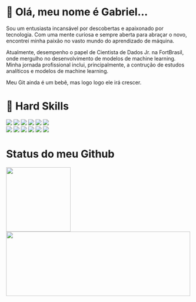 # :green_heart: Olá, meu nome é Gabriel...
Sou um entusiasta incansável por descobertas e apaixonado por tecnologia. Com uma mente curiosa e sempre aberta para abraçar o novo, encontrei minha paixão no vasto mundo do aprendizado de máquina.

Atualmente, desempenho o papel de Cientista de Dados Jr. na FortBrasil, onde mergulho no desenvolvimento de modelos de machine learning. Minha jornada profissional inclui, principalmente, a contrução de estudos analíticos e modelos de machine learning.

Meu Git ainda é um bebê, mas logo logo ele irá crescer.

# 🚀 Hard Skills
<div>
  <p align="left">
    <img src="https://img.shields.io/badge/Python-FFD43B?style=for-the-badge&logo=python&logoColor=blue" /> 
    <img src="https://img.shields.io/badge/Pandas-2C2D72?style=for-the-badge&logo=pandas&logoColor=white"/> 
    <img src="https://img.shields.io/badge/Apache_Spark-FFFFFF?style=for-the-badge&logo=apachespark&logoColor=#E35A16"/> 
    <img src="https://img.shields.io/badge/scikit_learn-F7931E?style=for-the-badge&logo=scikit-learn&logoColor=white"/> 
    <img src="https://img.shields.io/badge/Plotly-239120?style=for-the-badge&logo=plotly&logoColor=white"/> 
    <img src="https://img.shields.io/badge/SciPy-654FF0?style=for-the-badge&logo=SciPy&logoColor=white"/> 
    <br/>
    <img src="https://img.shields.io/badge/Databricks-FF3621?style=for-the-badge&logo=Databricks&logoColor=white "/> 
    <img src="https://img.shields.io/badge/Microsoft_SQL_Server-CC2927?style=for-the-badge&logo=microsoft-sql-server&logoColor=white" />  
    <img src="https://img.shields.io/badge/Ubuntu-E95420?style=for-the-badge&logo=ubuntu&logoColor=white" /> 
    <img src="https://img.shields.io/badge/Docker-2496ED?style=for-the-badge&logo=docker&logoColor=white" /> 
    <img src="https://img.shields.io/badge/Git-E34F26?style=for-the-badge&logo=git&logoColor=white"/>
    <img src="https://img.shields.io/badge/PowerBI-F2C811?style=for-the-badge&logo=Power%20BI&logoColor=white"/>

</div>

# Status do meu Github




 <div>
 <p align="left">
   <a href="https://github.com/Santiago-DS/Santiago-DS">
   <img height="175em" src="https://github-readme-stats.vercel.app/api?username=Santiago-DS&show_icons=true&theme=tokyonight&include_all_commits=true&count_private=true"/>
   <img height="175em", width="500em" src="https://github-readme-stats.vercel.app/api/top-langs/?username=Santiago-DS&layout=compact&langs_count=16&theme=tokyonight"/>
<div>